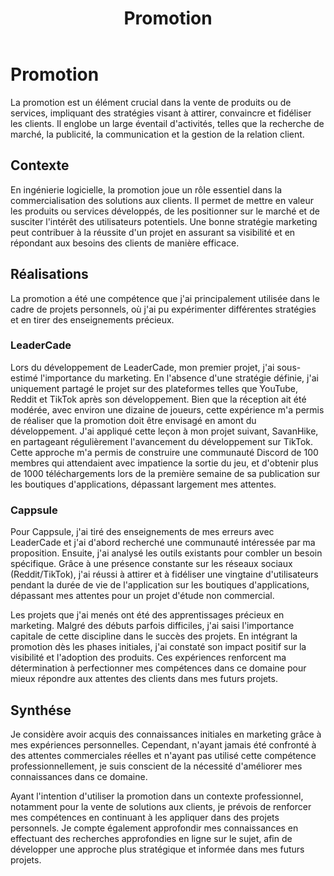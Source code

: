 ﻿---
layout: post
title:  "Promotion"
tags: initié
img: "/assets/images/skills/marketing.webp"
realisations:
  - cappsule
  - leadercade
---

# Promotion

<!-- BEGIN_EXCERPT -->
La promotion est un élément crucial dans la vente de produits ou de services, impliquant des stratégies visant à attirer, convaincre et fidéliser les clients. Il englobe un large éventail d'activités, telles que la recherche de marché, la publicité, la communication et la gestion de la relation client.
<!-- END_EXCERPT -->

## Contexte
En ingénierie logicielle, la promotion joue un rôle essentiel dans la commercialisation des solutions aux clients. Il permet de mettre en valeur les produits ou services développés, de les positionner sur le marché et de susciter l'intérêt des utilisateurs potentiels. Une bonne stratégie marketing peut contribuer à la réussite d'un projet en assurant sa visibilité et en répondant aux besoins des clients de manière efficace.

## Réalisations
La promotion a été une compétence que j'ai principalement utilisée dans le cadre de projets personnels, où j'ai pu expérimenter différentes stratégies et en tirer des enseignements précieux.

### LeaderCade
Lors du développement de LeaderCade, mon premier projet, j'ai sous-estimé l'importance du marketing. En l'absence d'une stratégie définie, j'ai uniquement partagé le projet sur des plateformes telles que YouTube, Reddit et TikTok après son développement. Bien que la réception ait été modérée, avec environ une dizaine de joueurs, cette expérience m'a permis de réaliser que la promotion doit être envisagé en amont du développement. J'ai appliqué cette leçon à mon projet suivant, SavanHike, en partageant régulièrement l'avancement du développement sur TikTok. Cette approche m'a permis de construire une communauté Discord de 100 membres qui attendaient avec impatience la sortie du jeu, et d'obtenir plus de 1000 téléchargements lors de la première semaine de sa publication sur les boutiques d'applications, dépassant largement mes attentes.

### Cappsule
Pour Cappsule, j'ai tiré des enseignements de mes erreurs avec LeaderCade et j'ai d'abord recherché une communauté intéressée par ma proposition. Ensuite, j'ai analysé les outils existants pour combler un besoin spécifique. Grâce à une présence constante sur les réseaux sociaux (Reddit/TikTok), j'ai réussi à attirer et à fidéliser une vingtaine d'utilisateurs pendant la durée de vie de l'application sur les boutiques d'applications, dépassant mes attentes pour un projet d'étude non commercial.

Les projets que j'ai menés ont été des apprentissages précieux en marketing. Malgré des débuts parfois difficiles, j'ai saisi l'importance capitale de cette discipline dans le succès des projets. En intégrant la promotion dès les phases initiales, j'ai constaté son impact positif sur la visibilité et l'adoption des produits. Ces expériences renforcent ma détermination à perfectionner mes compétences dans ce domaine pour mieux répondre aux attentes des clients dans mes futurs projets.

## Synthése

Je considère avoir acquis des connaissances initiales en marketing grâce à mes expériences personnelles. Cependant, n'ayant jamais été confronté à des attentes commerciales réelles et n'ayant pas utilisé cette compétence professionnellement, je suis conscient de la nécessité d'améliorer mes connaissances dans ce domaine.

Ayant l'intention d'utiliser la promotion dans un contexte professionnel, notamment pour la vente de solutions aux clients, je prévois de renforcer mes compétences en continuant à les appliquer dans des projets personnels. Je compte également approfondir mes connaissances en effectuant des recherches approfondies en ligne sur le sujet, afin de développer une approche plus stratégique et informée dans mes futurs projets.
